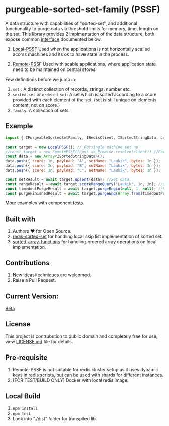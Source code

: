 # purgeable-sorted-set-family (PSSF)
A data structure with capabilities of "sorted-set", and additional functionality to purge data via threshold limits for memory, time, length on the set.
This library provides 2 implmentation of the data structure, both expose common [interface](source/i-purgeable-sorted-set.ts) documented below.
1. [Local-PSSF](source/local-pssf.ts) Used when the applications is not horizontally scalled acorss machines and its ok to have state in the process.

2. [Remote-PSSF](source/local-pssf.ts) Used with scable applications, where application state need to be maintained on central stores. 

Few definitions before we jump in:
1. `set` : A distinct collection of records, strings, number etc.
2. `sorted-set` or `ordered-set`: A set which is sorted according to a score provided with each element of the set. (set is still unique on elements content, not on score.)
3. `family`: A collection of sets.

## Example

```javascript
import { IPurgeableSortedSetFamily, IRedisClient, ISortedStringData, LocalPSSF, RemotePSSF } from 'purgeable-sorted-set-family';

const target = new LocalPSSF(); // Forsingle machine set up
//const target = new RemotePSSF((ops) => Promise.resolve(client)) //For distributed setup using redis
const data = new Array<ISortedStringData>();
data.push({ score: 1n, payload: "A", setName: "Laukik", bytes: 1n });
data.push({ score: 2n, payload: "B", setName: "Laukik", bytes: 1n });
data.push({ score: 3n, payload: "C", setName: "Laukik", bytes: 1n });

const setResult = await target.upsert(data); //Set data.
const rangeResult = await target.scoreRangeQuery("Laukik", 1n, 3n); //Query Data
const timedoutPurgeResult = await target.purgeBegin(null, 1, null); //Purge data according to Last set activity, Element Count, Bytes of the set
const purgeFinishedResult = await target.purgeEnd(Array.from(timedoutPurgeResult.data.keys)); //Ack the purge is complete.
```
More examples with component [tests](https://github.com/LRagji/purgeable-sorted-set-family/blob/main/tests/component.ts) 

## Built with
1. Authors :heart: for Open Source.
2. [redis-sorted-set](https://www.npmjs.com/package/redis-sorted-set) for handling local skip list implementation of sorted set.
3. [sorted-array-functions](https://www.npmjs.com/package/sorted-array-functions) for handling ordered array operations on local implementation.

## Contributions
1. New ideas/techniques are welcomed.
2. Raise a Pull Request.

## Current Version:
[Beta](https://github.com/LRagji/purgeable-sorted-set-family/tags)

## License
This project is contrubution to public domain and completely free for use, view [LICENSE.md](/license.md) file for details.

## Pre-requisite
1. Remote-PSSF is not suitable for redis cluster setup as it uses dynamic keys in redis scripts, but can be used with shards for different instances.
2. [FOR TEST/BUILD ONLY] Docker with local redis image.

## Local Build
1. `npm install`
2. `npm test`
3. Look into "./dist" folder for transpiled lib.